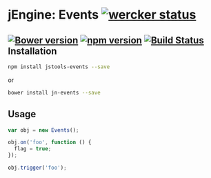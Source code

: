jEngine: Events [![wercker status](https://app.wercker.com/status/54d5da14c71194ac8b5a8b1828a61ce3/s "wercker status")](https://app.wercker.com/project/bykey/54d5da14c71194ac8b5a8b1828a61ce3)
===============
[![Bower version](https://badge.fury.io/bo/jstools-events.svg)](http://badge.fury.io/bo/jstools-events)
[![npm version](https://badge.fury.io/js/jstools-events.svg)](http://badge.fury.io/js/jstools-events)
[![Build Status](https://travis-ci.org/jstools/events.svg?branch=master)](https://travis-ci.org/jstools/events)
Installation
------------
```.sh
npm install jstools-events --save
```
or
```.sh
bower install jn-events --save
```
Usage
-----
```.js
var obj = new Events();

obj.on('foo', function () {
  flag = true;
});

obj.trigger('foo');
```
